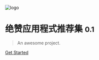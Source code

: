 <!-- _coverpage.md -->

![logo](https://cdn.jsdelivr.net/gh/Huzzye/Apps/_scr/icon.svg)

# 绝赞应用程式推荐集 <small>0.1</small>

> An awesome project.

[Get Started](#序章)